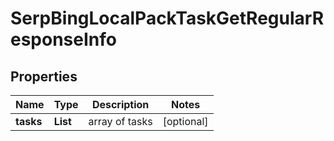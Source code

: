 # SerpBingLocalPackTaskGetRegularResponseInfo


## Properties

| Name | Type | Description | Notes |
|------------ | ------------- | ------------- | -------------|
**tasks** | **List<SerpBingLocalPackTaskGetRegularTaskInfo>** | array of tasks |[optional]|